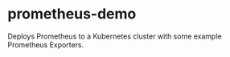 # prometheus-demo

Deploys Prometheus to a Kubernetes cluster with some example Prometheus Exporters.
